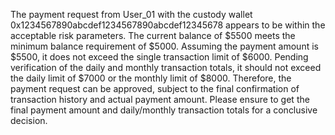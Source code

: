 The payment request from User_01 with the custody wallet 0x1234567890abcdef1234567890abcdef12345678 appears to be within the acceptable risk parameters. The current balance of $5500 meets the minimum balance requirement of $5000. Assuming the payment amount is $5500, it does not exceed the single transaction limit of $6000. Pending verification of the daily and monthly transaction totals, it should not exceed the daily limit of $7000 or the monthly limit of $8000. Therefore, the payment request can be approved, subject to the final confirmation of transaction history and actual payment amount. Please ensure to get the final payment amount and daily/monthly transaction totals for a conclusive decision.